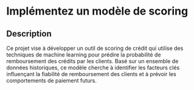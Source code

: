 # Implémentez un modèle de scoring


## Description

Ce projet vise à développer un outil de scoring de crédit qui utilise des techniques de machine learning pour prédire la probabilité de remboursement des crédits par les clients. Basé sur un ensemble de données historiques, ce modèle cherche à identifier les facteurs clés influençant la fiabilité de remboursement des clients et à prévoir les comportements de paiement futurs.

